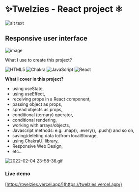 # ✨Twelzies - React project ⚛️

![alt text](https://marcin-niedbalec.vercel.app/_next/image?url=https%3A%2F%2Fmedia.graphcms.com%2FRUDXR6mATjSIwkxXKy9B&w=1920&q=75)

## Responsive user interface

![image](https://user-images.githubusercontent.com/62507500/152646013-54b36172-ba44-438b-82c4-5e95ad6d179b.png)

What I use to create this project?

![HTML5](https://img.shields.io/badge/html5-%23E34F26.svg?style=for-the-badge&logo=html5&logoColor=white) ![Chakra](https://img.shields.io/badge/chakra-%234ED1C5.svg?style=for-the-badge&logo=chakraui&logoColor=white) ![JavaScript](https://img.shields.io/badge/javascript-%23323330.svg?style=for-the-badge&logo=javascript&logoColor=%23F7DF1E) ![React](https://img.shields.io/badge/react-%2320232a.svg?style=for-the-badge&logo=react&logoColor=%2361DAFB)

**What I cover in this project?**

- using useState,
- using useEffect,
- receiving props in a React component,
- passing object as props,
- spread objects as props,
- conditional (ternary) operator,
- conditional rendering,
- working with arrays/objects,
- Javascript methods: e.g. .map(), .every(), .push() and so on,
- saving/deleting data to/from localStorage,
- using ChakraUI library,
- Responsive Web Design,
- etc...

![2022-02-04 23-58-36.gif](https://media.graphcms.com/ziiTtWADQry4ioZ45WNA)

### Live demo

[https://twelzies.vercel.app/](https://twelzies.vercel.app/) 

